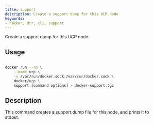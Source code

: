 ```yaml
---
title: support
description: Create a support dump for this UCP node
keywords:
- docker, dtr, cli, support
---
```


Create a support dump for this UCP node

## Usage

```bash

docker run --rm \
    --name ucp \
    -v /var/run/docker.sock:/var/run/docker.sock \
    docker/ucp \
    support [command options] > docker-support.tgz

```

## Description

This command creates a support dump file for this node, and prints it to stdout.

